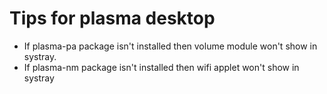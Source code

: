 # Tips for plasma desktop

* If plasma-pa package isn't installed then volume module won't show in systray.
* If plasma-nm package isn't installed then wifi applet won't show in systray

